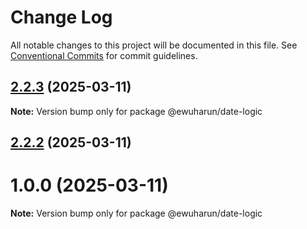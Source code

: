 # Change Log

All notable changes to this project will be documented in this file.
See [Conventional Commits](https://conventionalcommits.org) for commit guidelines.

## [2.2.3](https://github.com/ewuharun/monorepo/compare/@ewuharun/date-logic@2.2.2...@ewuharun/date-logic@2.2.3) (2025-03-11)

**Note:** Version bump only for package @ewuharun/date-logic





## [2.2.2](https://github.com/ewuharun/monorepo/compare/@ewuharun/date-logic@2.2.1...@ewuharun/date-logic@2.2.2) (2025-03-11)



# 1.0.0 (2025-03-11)

**Note:** Version bump only for package @ewuharun/date-logic
